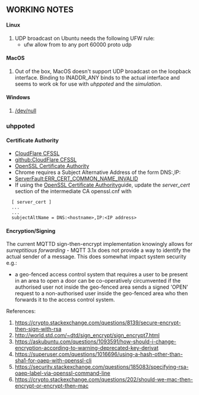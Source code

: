 ## WORKING NOTES

#### Linux

1. UDP broadcast on Ubuntu needs the following UFW rule:
   - ufw allow from <local address> to any port 60000 proto udp

#### MacOS

1. Out of the box, MacOS doesn't support UDP broadcast on the loopback interface. Binding to 
   INADDR_ANY binds to the actual interface and seems to work ok for use with *uhppoted* and
   the *simulation*.

#### Windows

1. [/dev/null](https://stackoverflow.com/questions/313111/is-there-a-dev-null-on-windows)

### uhppoted

#### Certificate Authority

- [CloudFlare CFSSL](https://blog.cloudflare.com/introducing-cfssl/)
- [github:CloudFlare CFSSL](https://github.com/cloudflare/cfssl)
- [OpenSSL Certificate Authority](https://jamielinux.com/docs/openssl-certificate-authority/index.html)
- Chrome requires a Subject Alternative Address of the form DNS:<hostname>,IP:<IP address>
- [ServerFault:ERR_CERT_COMMON_NAME_INVALID](https://serverfault.com/questions/880804/can-not-get-rid-of-neterr-cert-common-name-invalid-error-in-chrome-with-self)
- If using the [OpenSSL Certificate Authority](https://jamielinux.com/docs/openssl-certificate-authority/index.html)guide, 
  update the *server_cert* section of the intermediate CA openssl.cnf with
```
  [ server_cert ]
  ...
  ...
  subjectAltName = DNS:<hostname>,IP:<IP address>
```

#### Encryption/Signing

The current MQTTD sign-then-encrypt implementation knowingly allows for *surreptitious forwarding* - MQTT 3.1x does not provide
a way to identify the actual sender of a message. This does somewhat impact system security e.g.:

- a geo-fenced access control system that requires a user to be present in an area to open a door can be co-operatively 
  circumvented if the authorised user not inside the geo-fenced area sends a signed 'OPEN' request to a 
  non-authorised user inside the geo-fenced area who then forwards it to the access control system.

References:

1. https://crypto.stackexchange.com/questions/8139/secure-encrypt-then-sign-with-rsa
2. http://world.std.com/~dtd/sign_encrypt/sign_encrypt7.html
3. https://askubuntu.com/questions/1093591/how-should-i-change-encryption-according-to-warning-deprecated-key-derivat
4. https://superuser.com/questions/1016696/using-a-hash-other-than-sha1-for-oaep-with-openssl-cli
5. https://security.stackexchange.com/questions/185083/specifying-rsa-oaep-label-via-openssl-command-line
6. https://crypto.stackexchange.com/questions/202/should-we-mac-then-encrypt-or-encrypt-then-mac

